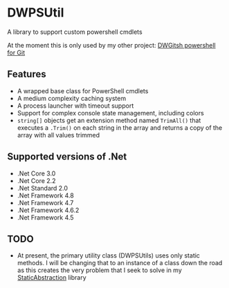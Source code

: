 # DWPSUtil

A library to support custom powershell cmdlets

At the moment this is only used by my other project: [DWGitsh powershell for Git](https://github.com/DavidWise/DWGitSH)

## Features
- A wrapped base class for PowerShell cmdlets
- A medium complexity caching system
- A process launcher with timeout support
- Support for complex console state management, including colors
- `string[]` objects get an extension method named `TrimAll()` that executes a `.Trim()` 
on each string in the array and returns a copy of the array with all values trimmed

## Supported versions of .Net

- .Net Core 3.0
- .Net Core 2.2
- .Net Standard 2.0
- .Net Framework 4.8
- .Net Framework 4.7
- .Net Framework 4.6.2
- .Net Framework 4.5

## TODO
- At present, the primary utility class (DWPSUtils) uses only static methods. 
I will be changing that to an instance of a class down the road as this creates the very problem that I seek to solve in my [StaticAbstraction](https://github.com/DavidWise/StaticAbstraction) library